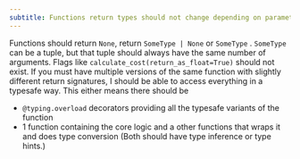 ```yaml
---
subtitle: Functions return types should not change depending on parameters
---
```

Functions should return `None`, return `SomeType | None` or `SomeType` . `SomeType` can be a tuple, but that tuple should always have the same number of arguments. Flags like `calculate_cost(return_as_float=True)` should not exist. If you must have multiple versions of the same function with slightly different return signatures, I should be able to access everything in a typesafe way. This either means there should be
- `@typing.overload` decorators providing all the typesafe variants of the function
- 1 function containing the core logic and a other functions that wraps it and does type conversion (Both should have type inference or type hints.)
